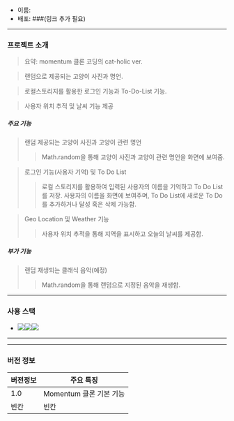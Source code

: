 # <cat-holic-web>

* 이름: <cat-holic-web>
* 배포: ###(링크 추가 필요)
---
### 프로젝트 소개
> 요약: momentum 클론 코딩의 cat-holic ver.

> 랜덤으로 제공되는 고양이 사진과 명언.

> 로컬스토리지를 활용한 로그인 기능과 To-Do-List 기능.

> 사용자 위치 추적 및 날씨 기능 제공

##### 주요 기능
> 랜덤 제공되는 고양이 사진과 고양이 관련 명언
>> Math.random을 통해 고양이 사진과 고양이 관련 명언을 화면에 보여줌.

> 로그인 기능(사용자 기억) 및 To Do List
>> 로컬 스토리지를 활용하여 입력된 사용자의 이름을 기억하고 To Do List를 저장. 사용자의 이름을 화면에 보여주며, To Do List에 새로운 To Do를 추가하거나 달성 혹은 삭제 가능함.

> Geo Location 및 Weather 기능
>> 사용자 위치 추적을 통해 지역을 표시하고 오늘의 날씨를 제공함.

##### 부가 기능
> 랜덤 재생되는 클래식 음악(예정)
>> Math.random을 통해 랜덤으로 지정된 음악을 재생함.


***
### 사용 스택
* <img src="https://img.shields.io/badge/HTML-E34F26?style=for-the-badge&logo=html5&logoColor=white"><img src="https://img.shields.io/badge/CSS-1572B6?style=for-the-badge&logo=css3&logoColor=white"><img src="https://img.shields.io/badge/JavsScript-F7DF1E?style=for-the-badge&logo=javascript&logoColor=white">

***

***
### 버전 정보
|버전정보|주요 특징|
|---|---|
|1.0|Momentum 클론 기본 기능|
|빈칸|빈칸|
